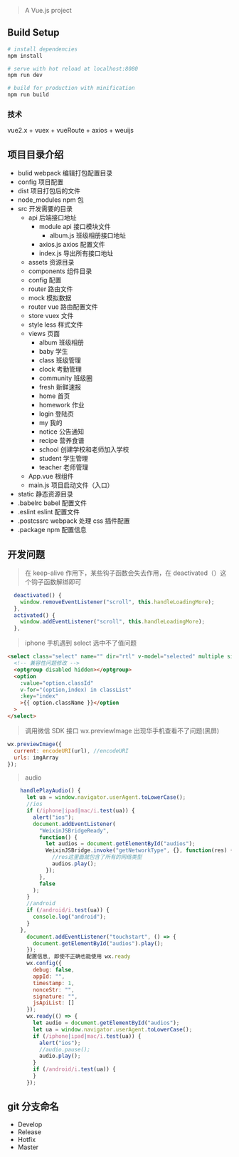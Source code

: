 > A Vue.js project

## Build Setup

```bash
# install dependencies
npm install

# serve with hot reload at localhost:8080
npm run dev

# build for production with minification
npm run build

```

### 技术

vue2.x + vuex + vueRoute + axios + weuijs

## 项目目录介绍

- bulid webpack 编辑打包配置目录
- config 项目配置
- dist 项目打包后的文件
- node_modules npm 包
- src 开发需要的目录
  - api 后端接口地址
    - module api 接口模块文件
      - album.js 班级相册接口地址
    - axios.js axios 配置文件
    - index.js 导出所有接口地址
  - assets 资源目录
  - components 组件目录
  - config 配置
  - router 路由文件
  - mock 模拟数据
  - router vue 路由配置文件
  - store vuex 文件
  - style less 样式文件
  - views 页面
    - album 班级相册
    - baby 学生
    - class 班级管理
    - clock 考勤管理
    - community 班级圈
    - fresh 新鲜速报
    - home 首页
    - homework 作业
    - login 登陆页
    - my 我的
    - notice 公告通知
    - recipe 营养食谱
    - school 创建学校和老师加入学校
    - student 学生管理
    - teacher 老师管理
  - App.vue 根组件
  - main.js 项目启动文件（入口）
- static 静态资源目录
- .babelrc babel 配置文件
- .eslint eslint 配置文件
- .postcssrc webpack 处理 css 插件配置
- .package npm 配置信息

## 开发问题

> 在 keep-alive 作用下，某些钩子函数会失去作用，在 deactivated（）这个钩子函数解绑即可

```javascript
  deactivated() {
    window.removeEventListener("scroll", this.handleLoadingMore);
  },
  activated() {
    window.addEventListener("scroll", this.handleLoadingMore);
  },
```

> iphone 手机遇到 select 选中不了值问题

```html
<select class="select" name="" dir="rtl" v-model="selected" multiple size="1">
  <!-- 兼容性问题修改 -->
  <optgroup disabled hidden></optgroup>
  <option
    :value="option.classId"
    v-for="(option,index) in classList"
    :key="index"
    >{{ option.className }}</option
  >
</select>
```

> 调用微信 SDK 接口 wx.previewImage 出现华手机查看不了问题(黑屏)

```javascript
wx.previewImage({
  current: encodeURI(url), //encodeURI
  urls: imgArray
});
```

> audio

```javascript
    handlePlayAudio() {
      let ua = window.navigator.userAgent.toLowerCase();
      //ios
      if (/iphone|ipad|mac/i.test(ua)) {
        alert("ios");
        document.addEventListener(
          "WeixinJSBridgeReady",
          function() {
            let audios = document.getElementById("audios");
            WeixinJSBridge.invoke("getNetworkType", {}, function(res) {
              //res这里面就包含了所有的网络类型
              audios.play();
            });
          },
          false
        );
      }
      //android
      if (/android/i.test(ua)) {
        console.log("android");
      }
    },
      document.addEventListener("touchstart", () => {
        document.getElementById("audios").play();
      });
      配置信息, 即使不正确也能使用 wx.ready
      wx.config({
        debug: false,
        appId: "",
        timestamp: 1,
        nonceStr: "",
        signature: "",
        jsApiList: []
      });
      wx.ready(() => {
        let audio = document.getElementById("audios");
        let ua = window.navigator.userAgent.toLowerCase();
        if (/iphone|ipad|mac/i.test(ua)) {
          alert("ios");
          //audio.pause();
          audio.play();
        }
        if (/android/i.test(ua)) {
        }
      });
```

## git 分支命名

- Develop
- Release
- Hotfix
- Master
